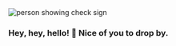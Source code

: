 <picture>
    <img alt="person showing check sign" src="https://github.com/Murots/My-images/blob/main/ReadmeBanner.png">
</picture>

### Hey, hey, hello! 👋 Nice of you to drop by.

<!--
**Murots/Murots** is a ✨ _special_ ✨ repository because its `README.md` (this file) appears on your GitHub profile.

Here are some ideas to get you started:

- 🔭 I’m currently working on ...
- 🌱 I’m currently learning ...
- 👯 I’m looking to collaborate on ...
- 🤔 I’m looking for help with ...
- 💬 Ask me about ...
- 📫 How to reach me: ...
- 😄 Pronouns: ...
- ⚡ Fun fact: ...
-->
